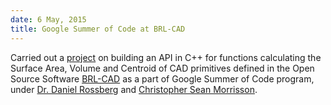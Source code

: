 ```yaml
---
date: 6 May, 2015
title: Google Summer of Code at BRL-CAD
---
```


Carried out a [project](https://brlcad.org/wiki/Google_Summer_of_Code/2015#Object-Oriented_C.2B.2B_Geometry_API) on building an API in C++ for functions calculating the Surface Area, Volume and Centroid of CAD primitives defined in the Open Source Software [BRL-CAD](https://brlcad.org/) as a part of Google Summer of Code program, under [Dr. Daniel Rossberg](https://www.linkedin.com/in/daniel-rossberg/) and [Christopher Sean Morrisson](https://www.linkedin.com/in/brlcad/).